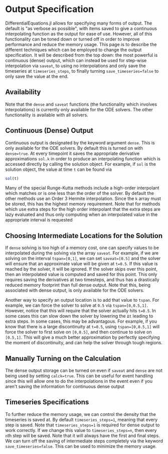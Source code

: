 # Output Specification

DifferentialEquations.jl allows for specifying many forms of output. The default
is "as verbose as possible", with items saved to give a continuous interpolating
function as the output for ease of use. However, all of this functionality can
be toned down or turned off in order to improve performance and reduce the memory
usage. This page is to describe the different techniques which can be employed
to change the output specification. It will be described from the top down: the
most powerful is continuous (dense) output, which can instead be used for step-wise
interpolation via `saveat`, to using no interpolations and only save the timeseries
at `timeseries_steps`, to finally turning `save_timeseries=false` to only save the
value at the end.

## Availability

Note that the `dense` and `saveat` functions (the functionality which involves interpolations)
is currently only available for the ODE solvers. The other functionality is available
with all solvers.

## Continuous (Dense) Output

Continuous output is designated by the keyword argument `dense`. This is only available
for the ODE solvers.  By default this is turned on with `dense=true`. At every timepoint
it saves the appropriate derivative approximations `sol.k` in order to produce an
interpolating function which is accessed directly by calling the solution object.
For example, if `sol` is the solution object, the value at time `t` can be found via

```julia
sol(t)
```

Many of the special Runge-Kutta methods include a high-order interpolant which
matches or is one less than the order of the solver. By default the other methods
use an Order 3 Hermite interpolation. Since the `k` array must be stored, this
has the highest memory requirement. Note that for methods which use extra steps
for the high order interpolant that the extra steps are lazy evaluated and thus
only computing when an interpolated value in the appropriate interval is requested

## Choosing Intermediate Locations for the Solution

If `dense` solving is too high of a memory cost, one can specify values to be
interpolated during the solving via the array `saveat`. For example, if we are
solving on the interval `tspan=[0,1]`, we can set `saveat=[0.5]` and the solver
will ensure that an approximate value will be given at `t=0.5`. If this value is
reached by the solver, it will be ignored. If the solver skips over this point,
then an interpolated value is computed and saved for this point. This only requires
saving the derivatives at two timesteps, and thus has a drastically reduced memory
footprint than full dense output. Note that this, being associated with dense output,
is only available for the ODE solvers.

Another way to specify an output location is to add that value to `tspan`. For example,
we can force the solver to solve at `0.5` via `tspan=[0,0.5,1]`. However, notice that
this will require that the solver actually hits `t=0.5`. In some cases this can slow
down the solver by lowering the `Δt` leading to extra steps. In some cases, this may
be advantagous. For example, if you know that there is a large discontinuity at
`t=0.5`, using `tspan=[0,0.5,1]` will force the solver to first solve on `[0,0.5]`,
and then continue to solve on `[0.5,1]`. This will give a much better approximation
by perfectly specifying the moment of discontinuity, and can help the solver through
tough regions.

## Manually Turning on the Calculation

The dense output storage can be turned on even if `saveat` and `dense` are not
being used by setting `calck=true`. This can be useful for event handling since
this will allow one to do the interpolations in the event even if you aren't saving
the information for continuous dense output

## Timeseries Specifications

To further reduce the memory usage, we can control the density that the timeseries
is saved at. By default `timeseries_steps=1`, meaning that every step is saved.
Note that `timeseries_steps=1` is required for dense output to work correctly.
If we change this value to `timeseries_steps=n`, then every `n`th step will be
saved. Note that it will always have the first and final steps. We can turn off
the saving of intermediate steps completely via the keyword `save_timeseries=false`.
This can be used to minimize the memory usage.
